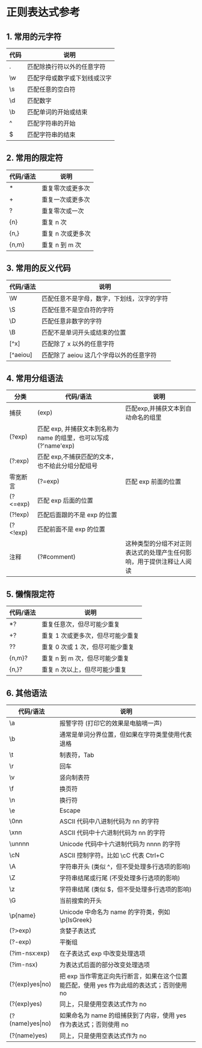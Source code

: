 # 正则表达式参考

## 1. 常用的元字符

| 代码 | 说明                         |
| ---- | ---------------------------- |
| .    | 匹配除换行符以外的任意字符   |
| \w   | 匹配字母或数字或下划线或汉字 |
| \s   | 匹配任意的空白符             |
| \d   | 匹配数字                     |
| \b   | 匹配单词的开始或结束         |
| ^    | 匹配字符串的开始             |
| $    | 匹配字符串的结束             |

## 2. 常用的限定符

| 代码/语法 | 说明              |
| --------- | ----------------- |
| *         | 重复零次或更多次  |
| +         | 重复一次或更多次  |
| ?         | 重复零次或一次    |
| {n}       | 重复 n 次         |
| {n,}      | 重复 n 次或更多次 |
| {n,m}     | 重复 n 到 m 次    |

## 3. 常用的反义代码

| 代码/语法 | 说明                                       |
| --------- | ------------------------------------------ |
| \W        | 匹配任意不是字母，数字，下划线，汉字的字符 |
| \S        | 匹配任意不是空白符的字符                   |
| \D        | 匹配任意非数字的字符                       |
| \B        | 匹配不是单词开头或结束的位置               |
| [^x]      | 匹配除了 x 以外的任意字符                  |
| [^aeiou]  | 匹配除了 aeiou 这几个字母以外的任意字符    |

## 4. 常用分组语法

| 分类         | 代码/语法                                                    | 说明                                                         |
| ------------ | ------------------------------------------------------------ | ------------------------------------------------------------ |
| 捕获         | (exp)                                                        | 匹配exp,并捕获文本到自动命名的组里                           |
| (?<name>exp) | 匹配 exp, 并捕获文本到名称为 name 的组里，也可以写成 (?'name'exp) |                                                              |
| (?:exp)      | 匹配 exp,不捕获匹配的文本，也不给此分组分配组号              |                                                              |
| 零宽断言     | (?=exp)                                                      | 匹配 exp 前面的位置                                          |
| (?<=exp)     | 匹配 exp 后面的位置                                          |                                                              |
| (?!exp)      | 匹配后面跟的不是 exp 的位置                                  |                                                              |
| (?<!exp)     | 匹配前面不是 exp 的位置                                      |                                                              |
| 注释         | (?#comment)                                                  | 这种类型的分组不对正则表达式的处理产生任何影响，用于提供注释让人阅读 |

## 5. 懒惰限定符

| 代码/语法 | 说明                            |
| --------- | ------------------------------- |
| *?        | 重复任意次，但尽可能少重复      |
| +?        | 重复 1 次或更多次，但尽可能少重复 |
| ??        | 重复 0 次或 1 次，但尽可能少重复    |
| {n,m}?    | 重复 n 到 m 次，但尽可能少重复      |
| {n,}?     | 重复 n 次以上，但尽可能少重复     |

## 6. 其他语法

| 代码/语法        | 说明                                                         |
| ---------------- | ------------------------------------------------------------ |
| \a               | 报警字符 (打印它的效果是电脑嘀一声)                          |
| \b               | 通常是单词分界位置，但如果在字符类里使用代表退格             |
| \t               | 制表符，Tab                                                  |
| \r               | 回车                                                         |
| \v               | 竖向制表符                                                   |
| \f               | 换页符                                                       |
| \n               | 换行符                                                       |
| \e               | Escape                                                       |
| \0nn             | ASCII 代码中八进制代码为 nn 的字符                           |
| \xnn             | ASCII 代码中十六进制代码为 nn 的字符                         |
| \unnnn           | Unicode 代码中十六进制代码为 nnnn 的字符                     |
| \cN              | ASCII 控制字符。比如 \cC 代表 Ctrl+C                         |
| \A               | 字符串开头 (类似 ^，但不受处理多行选项的影响)                |
| \Z               | 字符串结尾或行尾 (不受处理多行选项的影响)                    |
| \z               | 字符串结尾 (类似 $，但不受处理多行选项的影响)                |
| \G               | 当前搜索的开头                                               |
| \p{name}         | Unicode 中命名为 name 的字符类，例如 \p{IsGreek}             |
| (?>exp)          | 贪婪子表达式                                                 |
| (?<x>-<y>exp)    | 平衡组                                                       |
| (?im-nsx:exp)    | 在子表达式 exp 中改变处理选项                                |
| (?im-nsx)        | 为表达式后面的部分改变处理选项                               |
| (?(exp)yes\|no)  | 把 exp 当作零宽正向先行断言，如果在这个位置能匹配，使用 yes 作为此组的表达式；否则使用 no |
| (?(exp)yes)      | 同上，只是使用空表达式作为 no                                |
| (?(name)yes\|no) | 如果命名为 name 的组捕获到了内容，使用 yes 作为表达式；否则使用 no |
| (?(name)yes)     | 同上，只是使用空表达式作为 no                                |
